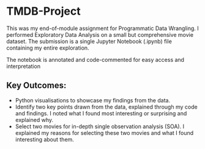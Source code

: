# TMDB-Project
This was my end-of-module assignment for Programmatic Data Wrangling. I performed Exploratory Data Analysis on a small but comprehensive movie dataset. The submission is a single Jupyter Notebook (.ipynb) file containing my entire exploration.

The notebook is  annotated and code-commented for easy access and interpretation

## Key Outcomes:

- Python visualisations to showcase my findings from the data.
- Identify two key points drawn from the data, explained through my code and findings. I noted what I found most interesting or surprising and explained why.
- Select two movies for in-depth single observation analysis (SOA). I explained my reasons for selecting these two movies and what I found interesting about them.

